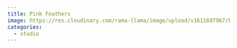 ```yaml
---
title: Pink Feathers
image: https://res.cloudinary.com/rama-llama/image/upload/v1611697967/Flamingo_Feathers_optoew.jpg
categories:
  - studio
---
```

